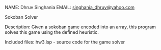 NAME: Dhruv Singhania
EMAIL: singhania_dhruv@yahoo.com

Sokoban Solver

Description:
        Given a sokoban game encoded into an array, this program solves this game using the defined heuristic.
        
Included files:
        hw3.lsp - source code for the game solver
